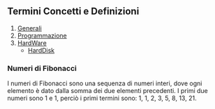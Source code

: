 ## Termini Concetti e Definizioni
1. [Generali](./Definizioni_e_Concetti.md)
1. [Programmazione](./Programmazione.md)
1. [HardWare](./HardWare.md)
    - [HardDisk](./HardWare.md/#harddisk)


### Numeri di Fibonacci
I numeri di Fibonacci sono una sequenza di numeri interi, dove ogni elemento è dato dalla somma dei due elementi precedenti. I primi due numeri sono 1 e 1, perciò i primi termini sono: 1, 1, 2, 3, 5, 8, 13, 21.